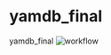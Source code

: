 # yamdb_final
yamdb_final
![workflow](https://github.com/NikolayRudakkov/yambd_final/actions/workflows/yamdb_workflow.yml/badge.svg)